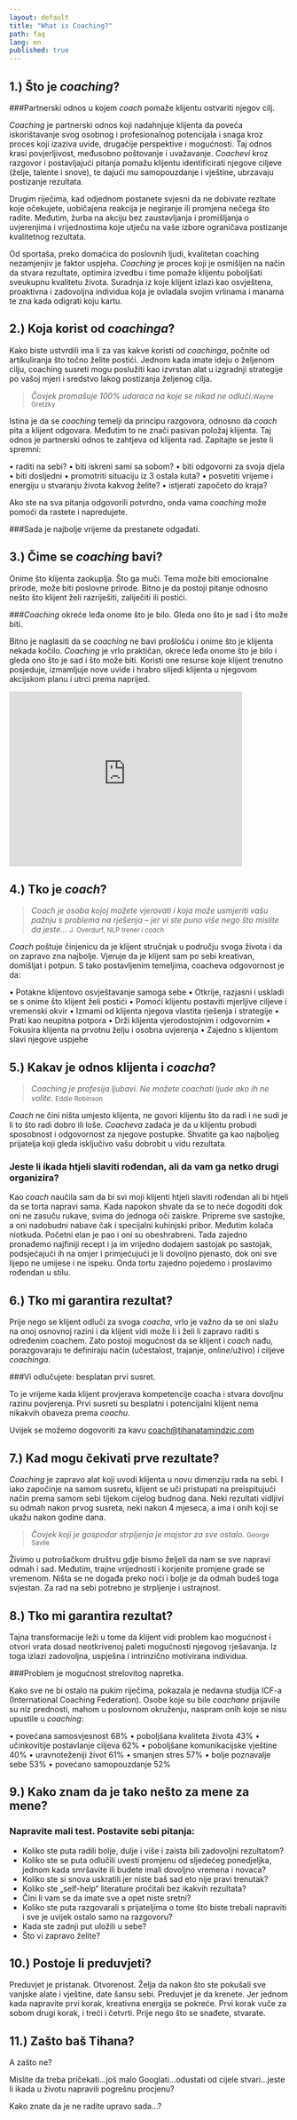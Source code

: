 ```yaml
---
layout: default
title: "What is Coaching?"
path: faq
lang: en
published: true
---
```


## 1.) Što je *coaching*?

###Partnerski odnos u kojem *coach* pomaže klijentu ostvariti njegov cilj.

*Coaching* je partnerski odnos koji nadahnjuje klijenta da poveća iskorištavanje svog osobnog i profesionalnog potencijala i snaga kroz proces koji izaziva uvide, drugačije perspektive i mogućnosti. Taj odnos krasi povjerljivost, međusobno poštovanje i uvažavanje. *Coachevi* kroz razgovor i postavljajući pitanja pomažu klijentu identificirati njegove ciljeve (želje, talente i snove), te dajući mu samopouzdanje i vještine, ubrzavaju  postizanje rezultata.

Drugim riječima, kad odjednom postanete svjesni da  ne dobivate rezltate koje očekujete, uobičajena reakcija je negiranje ili promjena nečega što radite. Međutim, žurba na akciju bez zaustavljanja i promišljanja o uvjerenjima i vrijednostima koje utječu na vaše izbore ograničava postizanje kvalitetnog rezultata.

Od sportaša, preko domaćica do poslovnih ljudi, kvalitetan coaching  nezamjenjiv je faktor uspjeha. *Coaching* je proces koji je osmišljen na način da stvara rezultate, optimira izvedbu i time pomaže klijentu  poboljšati sveukupnu  kvalitetu  života. Suradnja iz koje klijent izlazi kao osvještena, proaktivna i zadovoljna individua koja je ovladala svojim vrlinama i manama te zna kada odigrati koju kartu.



## 2.) 	Koja korist od *coachinga*?

Kako biste ustvrdili ima li za vas kakve koristi od *coachinga*, počnite od artikuliranja što točno želite postići. Jednom kada imate ideju o željenom cilju, coaching susreti mogu poslužiti kao izvrstan alat u izgradnji strategije po vašoj mjeri i sredstvo lakog postizanja željenog cilja. 

>*Čovjek promašuje 100% udaraca na koje se nikad ne odluči*.<small>Wayne Gretzky </small>

Istina je da se *coaching* temelji da principu razgovora, odnosno da *coach* pita a klijent odgovara. Međutim to ne znači pasivan položaj klijenta. Taj odnos je partnerski odnos te zahtjeva od klijenta rad. Zapitajte se jeste li spremni:

•	 raditi na sebi?
•	 biti iskreni sami sa sobom?
•	 biti odgovorni za svoja djela
•	 biti dosljedni
•	 promotriti situaciju iz 3 ostala kuta?
•	 posvetiti vrijeme i energiju u stvaranju  života kakvog želite?
•	 istjerati započeto do kraja?

Ako  ste na  sva pitanja odgovorili potvrdno, onda vama *coaching* može pomoći da rastete i napredujete.

###Sada je najbolje vrijeme da prestanete odgađati.



## 3.) Čime se *coaching* bavi?

Onime što klijenta zaokuplja. Što ga muči. Tema može biti emocionalne prirode, može biti poslovne prirode. Bitno je da postoji pitanje odnosno nešto što klijent želi razriješiti, zaliječiti ili postići.

###*Coaching* okreće leđa onome što je bilo. Gleda ono što je sad i što može biti.

Bitno je naglasiti da se *coaching* ne bavi prošlošću i onime što je klijenta nekada kočilo. *Coaching* je vrlo praktičan, okreće leđa onome što je bilo i gleda ono što je sad i što može biti. Koristi one resurse koje klijent trenutno posjeduje, izmamljuje nove uvide i hrabro slijedi klijenta u njegovom akcijskom planu i utrci prema naprijed.

<iframe width="420" height="315" src="http://www.youtube.com/embed/UY75MQte4RU" frameborder="0" allowfullscreen></iframe>



## 4.) Tko je *coach*?

>*Coach je osoba kojoj možete vjerovati i koja može usmjeriti vašu pažnju s problema na rješenja – jer vi ste puno više nego što mislite da jeste...* <small>J. Overdurf, NLP trener i *coach* </small>

*Coach*  poštuje činjenicu da je klijent stručnjak u području  svoga života i da on zapravo zna najbolje. Vjeruje da je klijent sam  po sebi kreativan, domišljat i potpun. S  tako postavljenim temeljima, coacheva odgovornost je da:

•	Potakne klijentovo osvještavanje samoga sebe
•	Otkrije, razjasni i uskladi se s onime što klijent želi postići
•	Pomoći klijentu postaviti mjerljive ciljeve i vremenski okvir 
•	Izmami od klijenta njegova vlastita rješenja i strategije
•	Prati kao neupitna potpora 
•	Drži klijenta vjerodostojnim i odgovornim
•	Fokusira klijenta na prvotnu  želju i osobna uvjerenja
•	Zajedno s klijentom  slavi njegove uspjehe



## 5.) Kakav je odnos klijenta i *coacha*?

> *Coaching je profesija ljubavi. Ne možete coachati ljude ako ih ne volite.* <small>Eddie Robinson</small>

*Coach* ne čini ništa umjesto klijenta, ne govori klijentu što da radi i ne sudi je li to što radi dobro ili loše. *Coacheva* zadaća je da u klijentu probudi sposobnost i odgovornost za njegove postupke. Shvatite ga kao najboljeg prijatelja koji gleda isključivo vašu dobrobit u vidu rezultata.

### Jeste li ikada htjeli slaviti rođendan, ali da vam ga netko drugi organizira?

Kao *coach* naučila sam da bi svi moji klijenti htjeli slaviti rođendan ali bi htjeli da se torta napravi sama. Kada napokon shvate da se to neće dogoditi dok oni ne zasuču rukave, svima do jednoga oči zaiskre. Pripreme sve sastojke, a oni nadobudni nabave čak i specijalni kuhinjski pribor. Međutim kolača niotkuda. Početni elan je pao i oni su obeshrabreni. Tada zajedno pronađemo najfiniji recept i ja im vrijedno dodajem sastojak po sastojak, podsjećajući ih na omjer i primjećujući je li dovoljno pjenasto, dok oni sve lijepo ne umijese i ne ispeku. Onda tortu zajedno pojedemo i proslavimo rođendan u stilu.



## 6.) Tko mi garantira rezultat?

Prije nego se klijent odluči za svoga *coacha*, vrlo je važno da se oni slažu na onoj osnovnoj razini i da klijent vidi može li i želi li zapravo  raditi s određenim coachem. Zato postoji mogućnost  da se klijent i *coach* nađu, porazgovaraju te definiraju način (učestalost, trajanje, *online*/uživo) i ciljeve *coachinga*.

###Vi odlučujete: besplatan prvi susret.

To je vrijeme kada klijent provjerava kompetencije coacha i stvara dovoljnu razinu povjerenja. Prvi susreti su besplatni i potencijalni klijent nema nikakvih obaveza prema *coachu*.

Uvijek se možemo dogovoriti za kavu  <coach@tihanatamindzic.com>



## 7.) Kad mogu čekivati prve rezultate?

*Coaching* je zapravo alat koji uvodi klijenta u novu dimenziju rada na sebi. I iako započinje na samom susretu, klijent se uči pristupati na preispitujući način prema samom sebi tijekom cijelog budnog dana. Neki rezultati vidljivi su odmah nakon prvog susreta, neki nakon 4 mjeseca, a ima i onih koji se ukažu nakon godine dana.

> *Čovjek koji je gospodar strpljenja je majstor za sve ostalo.* <small>George Savile</small>

Živimo u potrošačkom društvu gdje bismo željeli da nam se sve napravi odmah i sad. Međutim, trajne vrijednosti i korjenite promjene  grade se vremenom. Ništa se ne događa preko noći i bolje je da odmah budeš toga svjestan. Za rad na sebi potrebno je strpljenje i ustrajnost.



## 8.) Tko mi garantira rezultat?

Tajna transformacije leži u tome da klijent vidi problem kao mogućnost i otvori vrata dosad neotkrivenoj paleti mogućnosti njegovog rješavanja. Iz toga izlazi zadovoljna, uspješna i intrinzično motivirana individua. 

###Problem je mogućnost strelovitog napretka.

Kako sve ne bi ostalo na pukim riječima, pokazala je nedavna studija ICF-a (International Coaching Federation). Osobe koje su bile *coachane* prijavile su niz prednosti,  mahom  u poslovnom okruženju, naspram onih koje se nisu upustile u *coaching*:

•	povećana samosvjesnost 68%
•	poboljšana kvaliteta života 43%
•	učinkovitije postavlanje ciljeva 62%
•	poboljšane komunikacijske vještine 40%
•	uravnoteženiji život 61%
•	smanjen stres 57%
•	bolje poznavalje sebe 53%
•	povećano samopouzdanje 52%



## 9.) Kako znam da je tako nešto za mene za mene?

### Napravite mali test. Postavite sebi pitanja:

  * Koliko ste puta radili bolje, dulje i više i zaista bili zadovoljni rezultatom?
  * Koliko ste se puta odlučili uvesti promjenu od sljedećeg ponedjeljka, jednom kada     smršavite ili budete imali dovoljno vremena i novaca?
  * Koliko ste si snova uskratili jer niste baš sad eto nije pravi trenutak?
  * Koliko ste „self-help“ literature pročitali bez ikakvih rezultata?
  * Čini li vam se da imate sve a opet niste sretni?
  * Koliko ste puta razgovarali s prijateljima o tome što biste trebali napraviti i 	sve je uvijek ostalo samo na razgovoru?
  * Kada ste zadnji put uložili u sebe?
  * Što vi zapravo želite?



## 10.) Postoje li preduvjeti?

Preduvjet je pristanak. Otvorenost. Želja da nakon što ste pokušali sve vanjske alate i vještine, date šansu sebi. Preduvjet je da krenete. Jer jednom kada napravite prvi korak, kreativna energija se pokreće. Prvi korak vuče za sobom drugi korak, i treći i četvrti. Prije nego što se snađete, stvarate.



## 11.) Zašto baš Tihana?

A zašto ne?

Mislite da treba pričekati...još malo Googlati...odustati od cijele stvari...jeste li ikada u životu napravili pogrešnu procjenu?

Kako znate da je ne radite upravo sada...?